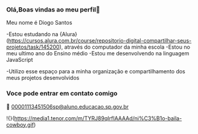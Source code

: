 ### Olá,Boas vindas ao meu perfil🖤

Meu nome é Diogo Santos

-Estou estudando na {Alura}(https://cursos.alura.com.br/course/repositorio-digital-compartilhar-seus-projetos/task/145200), através do computador da minha escola
-Estou no meu ultimo ano do Ensino médio
-Estou me desenvolvendo na linguagem JavaScript

-Utilizo esse espaço para a minha organização e compartilhamento dos meus projetos desenvolvidos

###  Voce pode entrar em contato comigo 

📧 00001113451506sp@aluno.educacao.sp.gov.br

!{}(https://media1.tenor.com/m/TYRJ89qIrfIAAAAd/ni%C3%B1o-baila-cowboy.gif)
